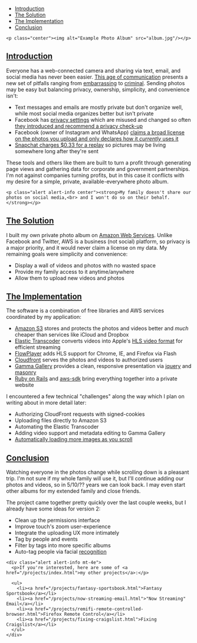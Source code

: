 * [Introduction](#introduction)
* [The Solution](#the-solution)
* [The Implementation](#the-implementation)
* [Conclusion](#conclusion)

```raw
<p class="center"><img alt="Example Photo Album" src="album.jpg"/></p>
```

## [Introduction](#introduction)

Everyone has a web-connected camera and sharing via text, email, and social media has never been easier. [This age of communication](/living/the-communication-age.html) presents a new set of pitfalls ranging from [embarrassing](http://www.usmagazine.com/celebrity-news/news/alison-pill-topless-twitter-photo-accident-was-dumb-hideously-embarrassing-201349) to [criminal](http://www.forbes.com/sites/josephsteinberg/2014/08/31/nude-photos-of-jessica-lawrence-and-kate-upton-leak-five-important-lessons-for-all-of-us/). Sending photos may be easy but balancing privacy, ownership, simplicity, and convenience isn't:

* Text messages and emails are mostly private but don't organize well, while most social media organizes better but isn't private
* Facebook has [privacy settings](http://mattmckeon.com/facebook-privacy/) which are misused and changed so often [they introduced and recommend a privacy check-up](http://mattmckeon.com/facebook-privacy/)
* Facebook (owner of Instagram and WhatsApp) [claims a broad license on the photos you upload and only declares how it _currently_ uses it](https://www.facebook.com/notes/andy-rouse-wildlife-photography/facebook-picture-rights/270204724175)
* [Snapchat charges $0.33 for a replay](http://www.theverge.com/2015/9/15/9330955/snapchat-replay-snaps-paid-in-app) so pictures may be living somewhere long after they're sent

These tools and others like them are built to turn a profit through generating page views and gathering data for corporate and government partnerships. I'm not against companies turning profits, but in this case it conflicts with my desire for a simple, private, available-everywhere photo album.

```raw
<p class="alert alert-info center"><strong>My family doesn't share our photos on social media,<br> and I won't do so on their behalf.</strong></p>
```

## [The Solution](#the-solution)

I built my own private photo album on [Amazon Web Services](https://en.wikipedia.org/wiki/Amazon_Web_Services). Unlike Facebook and Twitter, AWS is a business (not social) platform, so privacy is a major priority, and it would never claim a license on my data. My remaining goals were simplicity and convenience:

* Display a wall of videos and photos with no wasted space
* Provide my family access to it anytime/anywhere
* Allow them to upload new videos and photos

## [The Implementation](#the-implementation)

The software is a combination of free libraries and AWS services coordinated by my application:

* [Amazon S3](https://aws.amazon.com/s3/) stores and protects the photos and videos better and _much_ cheaper than services like iCloud and Dropbox
* [Elastic Transcoder](https://aws.amazon.com/elastictranscoder/) converts videos into Apple's [HLS video format](https://en.wikipedia.org/wiki/HTTP_Live_Streaming) for efficient streaming
* [FlowPlayer](https://flowplayer.org/) adds HLS support for Chrome, IE, and Firefox via Flash
* [Cloudfront](https://aws.amazon.com/cloudfront/) serves the photos and videos to authorized users
* [Gamma Gallery](http://tympanus.net/codrops/2012/11/06/gamma-gallery-a-responsive-image-gallery-experiment/) provides a clean, responsive presentation via [jquery](https://jquery.com/) and [masonry](http://masonry.desandro.com/)
* [Ruby on Rails](/ruby-on-rails/index.html) and [aws-sdk](https://aws.amazon.com/sdk-for-ruby/) bring everything together into a private website

I encountered a few technical "challenges" along the way which I plan on writing about in more detail later:

* Authorizing CloudFront requests with signed-cookies
* Uploading files directly to Amazon S3
* Automating the Elastic Transcoder
* Adding video support and metadata editing to Gamma Gallery
* [Automatically loading more images as you scroll](/ruby-on-rails/simple-infinite-scrolling.html)

## [Conclusion](#conclusion)

Watching everyone in the photos change while scrolling down is a pleasant trip. I'm not sure if my whole family will use it, but I'll continue adding our photos and videos, so in 5/10/?? years we can look back. I may even start other albums for my extended family and close friends.

The project came together pretty quickly over the last couple weeks, but I already have some ideas for version 2:

* Clean up the permissions interface
* Improve touch's zoom user-experience
* Integrate the uploading UX more intimately
* Tag by people and events
* Filter by tags into more specific albums
* Auto-tag people via facial [recognition](https://www.topdan.com/living/past-present-and-future-of-computers.html#recognizing)

```raw
<div class="alert alert-info mt-4e">
  <p>If you're interested, here are some of <a href="/projects/index.html">my other projects</a>:</p>

  <ul>
    <li><a href="/projects/fantasy-sportsbook.html">Fantasy Sportsbook</a></li>
    <li><a href="/projects/now-streaming-email.html">"Now Streaming" Email</a></li>
    <li><a href="/projects/remifi-remote-controlled-browser.html">Firefox Remote Control</a></li>
    <li><a href="/projects/fixing-craigslist.html">Fixing Craigslist</a></li>
  </ul>
</div>

